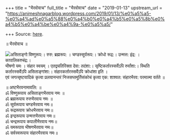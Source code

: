 +++
title = "भैरवोवाच"
full_title = "भैरवोवाच"
date = "2019-01-13"
upstream_url = "https://animeshnagarblog.wordpress.com/2019/01/13/%e0%a5%a5-%e0%a4%ad%e0%a5%88%e0%a4%b0%e0%a4%b5%e0%a5%8b%e0%a4%b5%e0%a4%be%e0%a4%9a-%e0%a5%a5/"

+++
Source: [here](https://animeshnagarblog.wordpress.com/2019/01/13/%e0%a5%a5-%e0%a4%ad%e0%a5%88%e0%a4%b0%e0%a4%b5%e0%a5%8b%e0%a4%b5%e0%a4%be%e0%a4%9a-%e0%a5%a5/).

॥ भैरवोवाच ॥

![](https://animeshnagarblog.files.wordpress.com/2018/08/wp-image-1353651570.jpg?w=700)असिताङ्गो
विष्णुरूप:। रुरु: ब्रह्मरूप: । चण्डस्सूर्यरूप:। क्रोधो रूद्र:। उन्मत्त:
इंद्र: । कापालिकश्चंद्र:।  
भीषणो यमः । संहार स्वयम् । एतद्व्यतिरिक्ता देवा: तदंशा:।
सृष्टिकर्तारस्सर्वेऽपि रुर्वांशा:। स्थिति कर्तारस्सर्वेऽपि
असिताङ्गांशा:। संहारकर्तारस्सर्वेऽपि क्रोधांशा इति ।  
एवं जगत्सृष्टयादिकं कृत्वा प्रलयानन्तरं निजसप्तमूर्तिसंकोचं कृत्वा एक:
शाश्वत: संहारभैरव: परमात्मा वर्तते ॥

॥ अष्टभैरवनामावलि: ॥  
ॐ विष्णुरूपाय असिताङ्गभैरवाय नमः ॥  
ॐ ब्रह्मरूपाय रुरुभैरवाय नमः ॥  
ॐ सूर्यरूपाय चण्डभैरवाय नमः॥  
ॐ रूद्ररूपाय क्रोधभैरवाय नमः॥  
ॐ इन्द्ररूपाय उन्मत्तभैरवाय नमः॥  
ॐ चन्द्ररूपाय कपालीभैरवाय नमः॥  
ॐ यमरूपाय भीषणभैरवाय नमः॥  
ॐ सर्वस्वरूपाय संहारभैरवाय नमः॥

